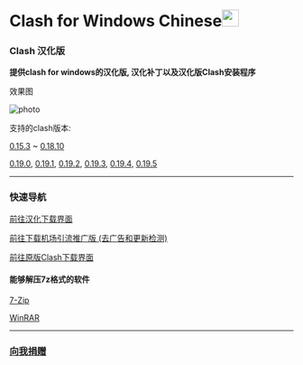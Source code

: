 # Clash for Windows Chinese<img src="https://github.com/ender-zhao/Clash-for-Windows_Chinese/blob/main/image/image_clash.png?raw=true" width="30" height="30">
### Clash 汉化版

**提供clash for windows的汉化版, 汉化补丁以及汉化版Clash安装程序**

效果图

![photo](https://github.com/ender-zhao/Clash-for-Windows_Chinese/blob/main/image/Image_Clash_Chinese-0.19.5.png?raw=true)

支持的clash版本: 

[0.15.3](https://github.com/ender-zhao/Clash-for-Windows_Chinese/releases/tag/CFW-V0.15.3_CN-V4)
~
[0.18.10](https://github.com/ender-zhao/Clash-for-Windows_Chinese/releases/tag/CFW-V0.18.10_CN)

[0.19.0](https://github.com/ender-zhao/Clash-for-Windows_Chinese/releases/tag/CFW-V0.19.0_CN),
[0.19.1](https://github.com/ender-zhao/Clash-for-Windows_Chinese/releases/tag/CFW-V0.19.1_CN),
[0.19.2](https://github.com/ender-zhao/Clash-for-Windows_Chinese/releases/tag/CFW-V0.19.2_CN),
[0.19.3](https://github.com/ender-zhao/Clash-for-Windows_Chinese/releases/tag/CFW-V0.19.3_CN),
[0.19.4](https://github.com/ender-zhao/Clash-for-Windows_Chinese/releases/tag/CFW-V0.19.4_CN),
[0.19.5](https://github.com/ender-zhao/Clash-for-Windows_Chinese/releases/tag/CFW-V0.19.5_CN)


***
### 快速导航
[前往汉化下载界面](https://github.com/ender-zhao/Clash-for-Windows_Chinese/releases)

[前往下载机场引流推广版 (去广告和更新检测)](https://github.com/ender-zhao/CFW-custom-made)

[前往原版Clash下载界面](https://github.com/Fndroid/clash_for_windows_pkg/releases)

#### 能够解压7z格式的软件

[7-Zip](https://www.7-zip.org/)

[WinRAR](https://www.rarlab.com/)

***
### [向我捐赠](https://github.com/ender-zhao/EZ)
